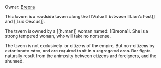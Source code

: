 Owner: [Breona](https://docs.google.com/document/d/17UBeTKd3Fl4TwHLNa-uxBUu0vXz8Ud6m6s0cmIC5HpY/edit#heading=h.w5rdmvg40p64)

This tavern is a roadside tavern along the [[Vialux]] between [[Lion’s Rest]] and [[Lux Oescus]].

The tavern is owned by a [[human]] woman named: [[Breona]]. She is a strong tempered woman, who will take no nonsense.

  

The tavern is not exclusively for citizens of the empire. But non-citizens by extortionate rates, and are required to sit in a segregated area. Bar fights naturally result from the animosity between citizens and foreigners, and the shunned.